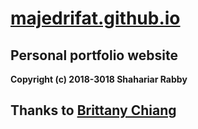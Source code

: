 # [majedrifat.github.io](https://majedrifat.github.io/)

## Personal portfolio website

**Copyright (c) 2018-3018 Shahariar Rabby**

## Thanks to [Brittany Chiang](https://github.com/bchiang7/bchiang7.github.io)


